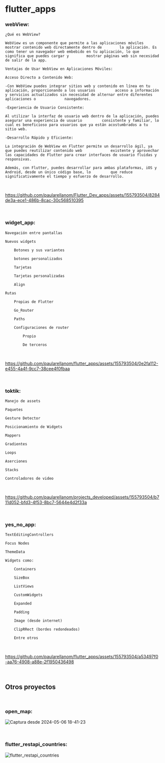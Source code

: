 # flutter_apps


### webView:

    ¿Qué es WebView?

    WebView es un componente que permite a las aplicaciones móviles mostrar contenido web directamente dentro de        la aplicación. Es como tener un navegador web embebido en tu aplicación, lo que significa que puedes cargar y        mostrar páginas web sin necesidad de salir de la app.

    Ventajas de Usar WebView en Aplicaciones Móviles:

    Acceso Directo a Contenido Web:

    -Con WebView puedes integrar sitios web y contenido en línea en tu aplicación, proporcionando a los usuarios         acceso a información y servicios actualizados sin necesidad de alternar entre diferentes aplicaciones o             navegadores.

    -Experiencia de Usuario Consistente:

    Al utilizar la interfaz de usuario web dentro de la aplicación, puedes asegurar una experiencia de usuario         consistente y familiar, lo cual es beneficioso para usuarios que ya están acostumbrados a tu sitio web.

    -Desarrollo Rápido y Eficiente:

    La integración de WebView en Flutter permite un desarrollo ágil, ya que puedes reutilizar contenido web             existente y aprovechar las capacidades de Flutter para crear interfaces de usuario fluidas y responsivas.

    Además, con Flutter, puedes desarrollar para ambas plataformas, iOS y Android, desde un único código base, lo         que reduce significativamente el tiempo y esfuerzo de desarrollo.

<br>

https://github.com/paularellanom/Flutter_Dev_apps/assets/155793504/8284de3a-ece1-486b-8cac-30c568510395

<br>

### widget_app:

    Navegación entre pantallas

    Nuevos widgets

        Botones y sus variantes

        botones personalizados

        Tarjetas

        Tarjetas personalizadas

        Align

    Rutas

        Propias de Flutter

        Go_Router

        Paths

        Configuraciones de router

            Propio

            De terceros

<br>

https://github.com/paularellanom/flutter_apps/assets/155793504/0e2fa112-e455-4a4f-9cc7-38cee4f0fbaa

<br>

### toktik:


    Manejo de assets

    Paquetes

    Gesture Detector

    Posicionamiento de Widgets

    Mappers

    Gradientes

    Loops

    Aserciones

    Stacks

    Controladores de video

<br>

https://github.com/paularellanom/projects_developed/assets/155793504/b711d052-bfd3-4f53-8bc7-5644e4d2f33a

<br>

### yes_no_app:


    TextEditingControllers

    Focus Nodes

    ThemeData

    Widgets como:

        Containers

        SizeBox

        ListViews

        CustomWidgets

        Expanded

        Padding

        Image (desde internet)

        ClipRRect (bordes redondeados)

        Entre otros

<br>

https://github.com/paularellanom/flutter_apps/assets/155793504/a53497f0-aa76-4908-a88e-2f1950436498

<br>

## Otros proyectos

<br>

### open_map:

![Captura desde 2024-05-06 18-41-23](https://github.com/paularellanom/flutter_apps/assets/155793504/69256c3b-e99b-4702-b827-fd79a026a454)


<br>

### flutter_restapi_countries: 

![flutter_restapi_countries](https://github.com/paularellanom/flutter_apps/assets/155793504/67b1f62a-c994-4af1-8f03-5e4082bb7f07)

<br>
 


